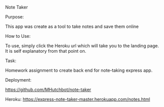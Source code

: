 Note Taker

Purpose:

This app was create as a tool to take notes and save them online

How to Use:

To use, simply click the Heroku url which will take you to the landing page. It is self explanatory from that point on.

Task:

Homework assignment to create back end for note-taking express app.

Deployment:

https://github.com/MHutchbot/note-taker

Heroku: https://express-note-taker-master.herokuapp.com/notes.html

